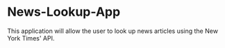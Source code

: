 # News-Lookup-App
This application will allow the user to look up news articles using the New York Times' API. 
